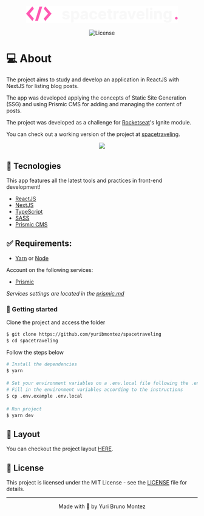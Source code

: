 <p align="center">
  <img alt="spacetraveling" src="public/logo.svg" width="400px">
</p>

<p align="center">
  <img  src="https://img.shields.io/static/v1?label=license&message=MIT&color=FF57B2&labelColor=fff" alt="License">
</p>

# 💻 About

The project aims to study and develop an application in ReactJS with NextJS for listing blog posts.

The app was developed applying the concepts of Static Site Generation (SSG) and using Prismic CMS for adding and managing the content of posts.

<!-- As a complementary challenge, comments section was added using Utterances, access to Preview Prismic CMS posts, navigation control inside the post to go to the next / previous and addition of tag with data from when the post was last edited. -->


The project was developed as a challenge for [Rocketseat](https://rocketseat.com.br)'s Ignite module.

You can check out a working version of the project at [spacetraveling](https://spacetraveling-alpha.vercel.app).

<div align="center">
  <img src="https://user-images.githubusercontent.com/77989191/133948445-5c359a2d-b545-440e-8cc8-d6ded4cb37b8.png" width="1000px"/>
</div>



## 🧪 Tecnologies

This app features all the latest tools and practices in front-end development!

- [ReactJS](https://reactjs.org/)
- [NextJS](https://nextjs.org/)
- [TypeScript](https://www.typescriptlang.org/)
- [SASS](https://sass-lang.com/)
- [Prismic CMS](https://prismic.io/)
<!-- - [Utterances](https://utteranc.es/) -->

## ✅ Requirements:

- [Yarn](https://yarnpkg.com) or [Node](https://nodejs.org/en/)

Account on the following services:

- [Prismic](https://prismic.io)
<!-- - [Utterances]() -->

*Services settings are located in the [prismic.md](./prismic.md)*

### 🚀  Getting started

Clone the project and access the folder

```bash
$ git clone https://github.com/yuribmontez/spacetraveling
$ cd spacetraveling
```

Follow the steps below
```bash
# Install the dependencies
$ yarn

# Set your environment variables on a .env.local file following the .env.example instructions
# Fill in the environment variables according to the instructions
$ cp .env.example .env.local

# Run project
$ yarn dev
```

## 🔖 Layout

You can checkout the project layout [HERE](https://www.figma.com/file/QJjZ66iPdhjNzdjILrG5F4/Desafios-Módulo-3-ReactJS?node-id=89%3A103).

## 📝 License

This project is licensed under the MIT License - see the  [LICENSE](LICENSE) file for details.

---
<p align="center">
    Made with 💜 by Yuri Bruno Montez
</p>

